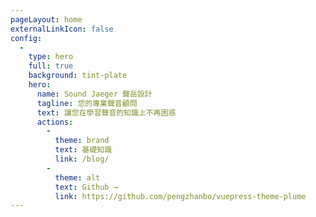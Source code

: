```yaml
---
pageLayout: home
externalLinkIcon: false
config:
  -
    type: hero
    full: true
    background: tint-plate
    hero:
      name: Sound Jaeger 聲岳設計
      tagline: 您的專業聲音顧問
      text: 讓您在學習聲音的知識上不再困惑
      actions:
        -
          theme: brand
          text: 基礎知識
          link: /blog/
        -
          theme: alt
          text: Github →
          link: https://github.com/pengzhanbo/vuepress-theme-plume
---
```

